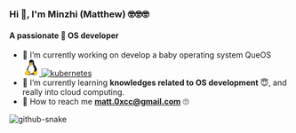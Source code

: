 ### Hi 👋, I'm Minzhi (Matthew) 🤓🤓🤓

#### A passionate 🤔 OS developer

- 👀 I’m currently working on develop a baby operating system QueOS <a href="https://www.linux.org/" target="_blank" rel="noreferrer"> <img src="https://raw.githubusercontent.com/devicons/devicon/master/icons/linux/linux-original.svg" alt="linux" width="30" height="30"/> </a> <a href="https://kubernetes.io" target="_blank" rel="noreferrer"> <img src="https://www.vectorlogo.zone/logos/kubernetes/kubernetes-icon.svg" alt="kubernetes" width="30" height="30"/> </a>
- 🌱 I’m currently learning **knowledges related to OS development** 😇, and really into cloud computing.  
- 💞️ How to reach me **matt.0xcc@gmail.com** 🙄

<picture>
  <source media="(prefers-color-scheme: night)" srcset="[github-snake.svg](https://github.com/quminzhi/quminzhi/blob/output/github-contribution-grid-snake.svg)">
  <img alt="github-snake" src="https://github.com/quminzhi/quminzhi/blob/output/github-contribution-grid-snake.svg">
</picture>

<!---
quminzhi/quminzhi is a ✨ special ✨ repository because its `README.md` (this file) appears on your GitHub profile.
You can click the Preview link to take a look at your changes.
--->
